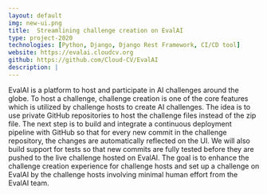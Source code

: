 ```yaml
---
layout: default
img: new-ui.png
title:  Streamlining challenge creation on EvalAI 
type: project-2020
technologies: [Python, Django, Django Rest Framework, CI/CD tool]
website: https://evalai.cloudcv.org
github: https://github.com/Cloud-CV/EvalAI
description: |
---
```

EvalAI is a platform to host and participate in AI challenges around the globe. To host a challenge, challenge creation is one of the core features which is utilized by challenge hosts to create AI challenges. The idea is to use private GitHub repositories to host the challenge files instead of the zip file. The next step is to build and integrate a continuous deployment pipeline with GitHub so that for every new commit in the challenge repository, the changes are automatically reflected on the UI. We will also build support for tests so that new commits are fully tested before they are pushed to the live challenge hosted on EvalAI. The goal is to enhance the challenge creation experience for challenge hosts and set up a challenge on EvalAI by the challenge hosts involving minimal human effort from the EvalAI team.
